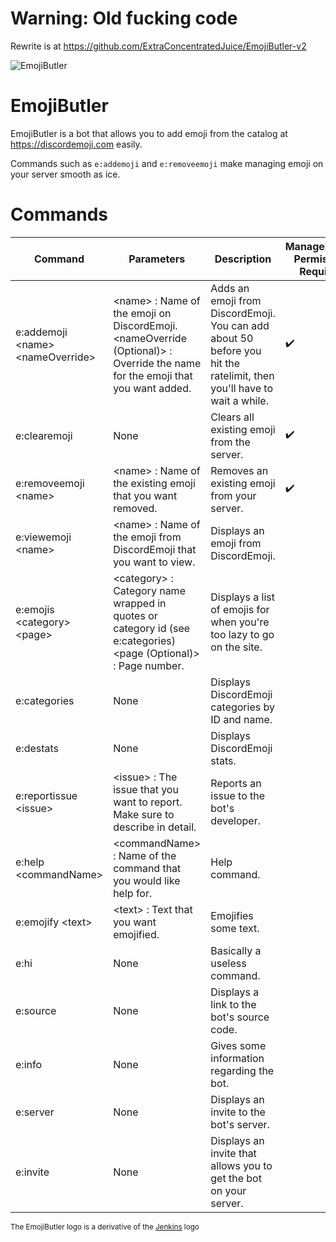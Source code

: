 # Warning: Old fucking code

Rewrite is at https://github.com/ExtraConcentratedJuice/EmojiButler-v2

![EmojiButler](https://i.imgur.com/xnoI5O8.png)

# EmojiButler
EmojiButler is a bot that allows you to add emoji from the catalog at https://discordemoji.com easily.

Commands such as `e:addemoji` and `e:removeemoji` make managing emoji on your server smooth as ice.

# Commands

| Command                          	| Parameters                                                                                                        	| Description                                                                                                            	|  ManageEmojis Permission Required 	|
|----------------------------------	|-------------------------------------------------------------------------------------------------------------------	|------------------------------------------------------------------------------------------------------------------------	|-----------------------------------	|
| e:addemoji \<name> \<nameOverride> 	| \<name> : Name of the emoji on DiscordEmoji. \<nameOverride (Optional)> : Override the name for the emoji that you want added. 	| Adds an emoji from DiscordEmoji.  You can add about 50 before you hit the ratelimit, then you'll have to wait a while. 	| ✔️                                 	|
| e:clearemoji                     	| None                                                                                                              	| Clears all existing emoji from the server.                                                                             	| ✔️                                 	|
| e:removeemoji \<name>             	| \<name> : Name of the existing emoji that you want removed.                                                        	| Removes an existing emoji from your server.                                                                            	| ✔️                                 	|
| e:viewemoji \<name>               	| \<name> : Name of the emoji from DiscordEmoji that you want to view.                                               	| Displays an emoji from DiscordEmoji.                                                                                   	|                                   	|
| e:emojis \<category> \<page>         | \<category> : Category name wrapped in quotes or category id (see e:categories) \<page (Optional)> : Page number.                                                                                                              	| Displays a list of emojis for when you're too lazy to go on the site.                                                                                           	|                                   	|
| e:categories                        	| None                                                                                                              	| Displays DiscordEmoji categories by ID and name.                                                                                           	|                                   	|
| e:destats                        	| None                                                                                                              	| Displays DiscordEmoji stats.                                                                                           	|                                   	|
| e:reportissue \<issue>            	| \<issue> : The issue that you want to report. Make sure to describe in detail.                                     	| Reports an issue to the bot's developer.                                                                               	|                                   	|
| e:help \<commandName>               | \<commandName> : Name of the command that you would like help for.                                                                                                              	| Help command.                                                                                                          	|                                   	|
| e:emojify \<text>                 	| \<text> : Text that you want emojified.                                                                            	| Emojifies some text.                                                                                                   	|                                   	|
| e:hi                             	| None                                                                                                              	| Basically a useless command.                                                                                           	|                                   	|
| e:source                         	| None                                                                                                              	| Displays a link to the bot's source code.                                                                              	|                                   	|
| e:info                           	| None                                                                                                              	| Gives some information regarding the bot.                                                                              	|                                   	|
| e:server                         	| None                                                                                                              	| Displays an invite to the bot's server.                                                                                	|                                   	|
| e:invite                         	| None                                                                                                              	| Displays an invite that allows you to get the bot on your server.                                                      	|                                   	|

<sub>The EmojiButler logo is a derivative of the [Jenkins](https://jenkins.io/) logo</sub>
